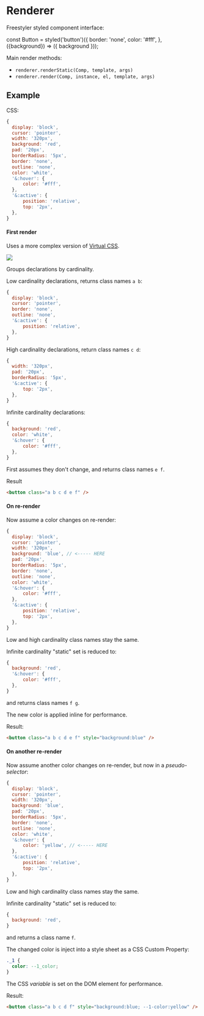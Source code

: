 # Renderer

Freestyler styled component interface:

const Button = styled('button')({
  border: 'none',
  color: '#fff',
}, ({background}) => ({
  background
}));

Main render methods:

  - `renderer.renderStatic(Comp, template, args)`
  - `renderer.render(Comp, instance, el, template, args)`

## Example

CSS:

```js
{
  display: 'block',
  cursor: 'pointer',
  width: '320px',
  background: 'red',
  pad: '20px',
  borderRadius: '5px',
  border: 'none',
  outline: 'none',
  color: 'white',
  '&:hover': {
      color: '#fff',
  },
  '&:active': {
      position: 'relative',
      top: '2px',
  },
}
```

#### First render

Uses a more complex version of [Virtual CSS](https://ryantsao.com/blog/virtual-css-with-styletron).

![](https://ryantsao.com/5873a17687cb382dae8a8e6324d42ec9.svg)

Groups declarations by cardinality.

Low cardinality declarations, returns class names `a b`:

```js
{
  display: 'block',
  cursor: 'pointer',
  border: 'none',
  outline: 'none',
  '&:active': {
      position: 'relative',
  },
}
```

High cardinality declarations, return class names `c d`:

```js
{
  width: '320px',
  pad: '20px',
  borderRadius: '5px',
  '&:active': {
      top: '2px',
  },
}
```

Infinite cardinality declarations:

```js
{
  background: 'red',
  color: 'white',
  '&:hover': {
      color: '#fff',
  },
}
```

First assumes they don't change, and returns class names `e f`.

Result

```html
<button class="a b c d e f" />
```

#### On re-render

Now assume a color changes on re-render:

```js
{
  display: 'block',
  cursor: 'pointer',
  width: '320px',
  background: 'blue', // <----- HERE
  pad: '20px',
  borderRadius: '5px',
  border: 'none',
  outline: 'none',
  color: 'white',
  '&:hover': {
      color: '#fff',
  },
  '&:active': {
      position: 'relative',
      top: '2px',
  },
}
```

Low and high cardinality class names stay the same.

Infinite cardinality "static" set is reduced to:

```js
{
  background: 'red',
  '&:hover': {
      color: '#fff',
  },
}
```

and returns class names `f g`.

The new color is applied inline for performance.

Result:

```html
<button class="a b c d e f" style="background:blue" />
```

#### On another re-render

Now assume another color changes on re-render, but now in a *pseudo-selector*:

```js
{
  display: 'block',
  cursor: 'pointer',
  width: '320px',
  background: 'blue',
  pad: '20px',
  borderRadius: '5px',
  border: 'none',
  outline: 'none',
  color: 'white',
  '&:hover': {
      color: 'yellow', // <----- HERE
  },
  '&:active': {
      position: 'relative',
      top: '2px',
  },
}
```

Low and high cardinality class names stay the same.

Infinite cardinality "static" set is reduced to:

```js
{
  background: 'red',
}
```

and returns a class name `f`.

The changed color is inject into a style sheet as a CSS Custom Property:

```css
._1 {
  color: --1_color;
}
```

The CSS *variable* is set on the DOM element for performance.

Result:

```html
<button class="a b c d f" style="background:blue; --1-color:yellow" />
```
